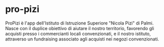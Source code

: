 # pro-pizi
ProPizi è l'app dell'Istituto di Istruzione Superiore "Nicola Pizi" di Palmi. Nasce con il duplice obiettivo di aiutare il nostro territorio, favorendo gli acquisti presso
i commercianti locali convenzionati, e il nostro istituto, attraverso un fundraising associato agli acquisti nei negozi convenzionati.
